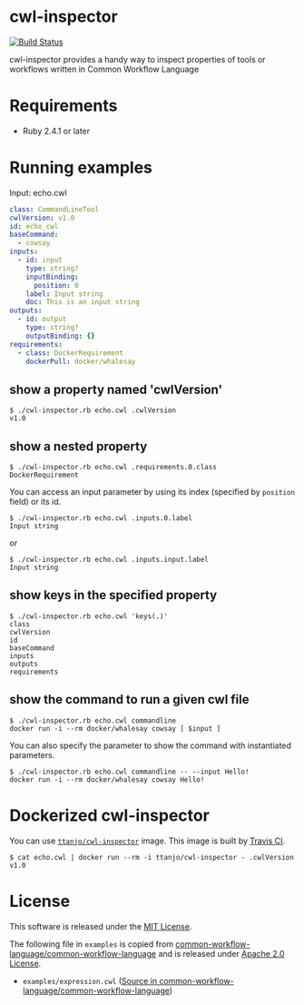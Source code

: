 # cwl-inspector
[![Build Status](https://travis-ci.org/tom-tan/cwl-inspector.svg?branch=master)](https://travis-ci.org/tom-tan/cwl-inspector)

cwl-inspector provides a handy way to inspect properties of tools or workflows written in Common Workflow Language

# Requirements
- Ruby 2.4.1 or later

# Running examples

Input: echo.cwl
```yaml
class: CommandLineTool
cwlVersion: v1.0
id: echo_cwl
baseCommand:
  - cowsay
inputs:
  - id: input
    type: string?
    inputBinding:
      position: 0
    label: Input string
    doc: This is an input string
outputs:
  - id: output
    type: string?
    outputBinding: {}
requirements:
  - class: DockerRequirement
    dockerPull: docker/whalesay
```

## show a property named 'cwlVersion'
```console
$ ./cwl-inspector.rb echo.cwl .cwlVersion
v1.0
```

## show a nested property
```console
$ ./cwl-inspector.rb echo.cwl .requirements.0.class
DockerRequirement
```

You can access an input parameter by using its index (specified by `position` field) or its id.

```console
$ ./cwl-inspector.rb echo.cwl .inputs.0.label
Input string
```

or

```console
$ ./cwl-inspector.rb echo.cwl .inputs.input.label
Input string
```

## show keys in the specified property
```console
$ ./cwl-inspector.rb echo.cwl 'keys(.)'
class
cwlVersion
id
baseCommand
inputs
outputs
requirements
```

## show the command to run a given cwl file
```console
$ ./cwl-inspector.rb echo.cwl commandline
docker run -i --rm docker/whalesay cowsay [ $input ]
```

You can also specify the parameter to show the command with instantiated parameters.
```console
$ ./cwl-inspector.rb echo.cwl commandline -- --input Hello!
docker run -i --rm docker/whalesay cowsay Hello!
```

# Dockerized cwl-inspector
You can use [`ttanjo/cwl-inspector`](https://hub.docker.com/r/ttanjo/cwl-inspector/) image.
This image is built by [Travis CI](https://travis-ci.org/tom-tan/cwl-inspector).

```console
$ cat echo.cwl | docker run --rm -i ttanjo/cwl-inspector - .cwlVersion
v1.0
```

# License
This software is released under the [MIT License](https://github.com/tom-tan/cwl-inspector/blob/master/LICENSE).

The following file in `examples` is copied from [common-workflow-language/common-workflow-language](https://github.com/common-workflow-language/common-workflow-language) and is released under [Apache 2.0 License](https://github.com/common-workflow-language/common-workflow-language/blob/master/LICENSE.txt).
- `examples/expression.cwl` ([Source in common-workflow-language/common-workflow-language](https://github.com/common-workflow-language/common-workflow-language/blob/master/v1.0/examples/expression.cwl))
